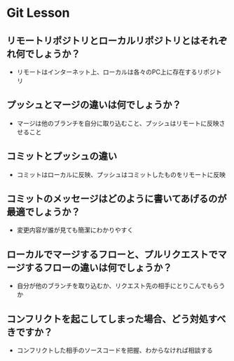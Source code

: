 # Git Lesson

## リモートリポジトリとローカルリポジトリとはそれぞれ何でしょうか？

* リモートはインターネット上、ローカルは各々のPC上に存在するリポジトリ

## プッシュとマージの違いは何でしょうか？

* マージは他のブランチを自分に取り込むこと、プッシュはリモートに反映させること

## コミットとプッシュの違い

* コミットはローカルに反映、プッシュはコミットしたものをリモートに反映

## コミットのメッセージはどのように書いてあげるのが最適でしょうか？

* 変更内容が誰が見ても簡潔にわかりやすく

## ローカルでマージするフローと、プルリクエストでマージするフローの違いは何でしょうか？

* 自分が他のブランチを取り込むか、リクエスト先の相手にとりこんでもらうか

## コンフリクトを起こしてしまった場合、どう対処すべきですか？

* コンフリクトした相手のソースコードを把握、わからなければ相談する

